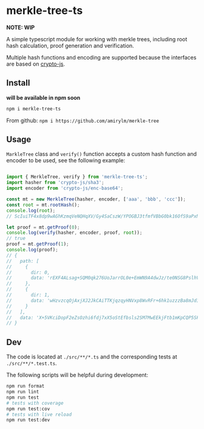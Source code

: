# merkle-tree-ts

**NOTE: WIP**

A simple typescript module for working with merkle trees, including root hash calculation, proof generation and verification.

Multiple hash functions and encoding are supported because the interfaces are based on [crypto-js](https://github.com/brix/crypto-js).

## Install

**will be available in npm soon**

```bash
npm i merkle-tree-ts
```

From github: `npm i https://github.com/amirylm/merkle-tree`

## Usage

`MarkleTree` class and `verify()` function accepts a custom hash function and encoder to be used, see the following example:

```typescript

import { MerkleTree, verify } from 'merkle-tree-ts';
import hasher from 'crypto-js/sha3';
import encoder from 'crypto-js/enc-base64';

const mt = new MerkleTree(hasher, encoder, ['aaa', 'bbb', 'ccc']);
const root = mt.rootHash();
console.log(root);
// ScIuiTF4x8dp9wAGhKzmqVeNQHqXV/Gy4SaCszW/YPOGBJ3tfmfVBbG0bk16OfS9aPxNLk2s5V4lr5/+aFfAWg==

let proof = mt.getProof(0);
console.log(verify(hasher, encoder, proof, root));
// true
proof = mt.getProof(1);
console.log(proof);
// {
//   path: [
//     {
//       dir: 0,
//       data: 'rEXF4ALsag+SQM0qk276UoJarrOL0e+EmWN9A4dwJz/te0NSG8PslhVQSLoGn8WK9LB7TMUf10iAfG7EVnq64w=='
//     },
//     {
//       dir: 1,
//       data: 'wHzvzcqOjAxjXJ2JkCAiTTKjqzqyHNVxp8WvRFr+6hk1uzzzBa8mJd1P7vWtYy1Kf7SakUDeNdIIThH4jjVdKg=='
//     }
//   ],
//   data: 'X+5VKciDopF2eZsOzhi6fdj7xX5oStEfbsls2SM7MwEEkjFtb1mKpCQP5SFeuXZfiwVNz7Iutm8Mz3yUw07VLQ=='
// }

```

## Dev

The code is located at `./src/**/*.ts` and the corresponding tests at `./src/**/*.test.ts`.

The following scripts will be helpful during development:

```bash
npm run format
npm run lint
npm run test
# tests with coverage
npm run test:cov
# tests with live reload
npm run test:dev
```
